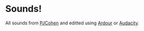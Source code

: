 # Sounds!

All sounds from [PJCohen](https://freesound.org/people/pjcohen/) and editted using [Ardour](https://ardour.org/) or [Audacity](https://www.audacityteam.org/).
